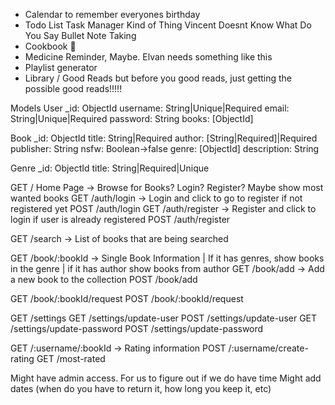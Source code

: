  - Calendar to remember everyones birthday
 - Todo List Task Manager Kind of Thing Vincent Doesnt Know What Do You Say Bullet Note Taking
 - Cookbook :shrug:
 - Medicine Reminder, Maybe. Elvan needs something like this
 - Playlist generator
 - Library / Good Reads but before you good reads, just getting the possible good reads!!!!!


Models
User
_id: ObjectId
username: String|Unique|Required
email: String|Unique|Required
password: String
books: [ObjectId]
<!-- Forgot password? -->

Book
_id: ObjectId
title: String|Required
author: [String|Required]|Required
publisher: String
nsfw: Boolean->false
genre: [ObjectId]
description: String

Genre
_id: ObjectId
title: String|Required|Unique



<!-- Look into searching book taken the most, currently -->
GET / Home Page -> Browse for Books? Login? Register? Maybe show most wanted books
GET /auth/login -> Login and click to go to register if not registered yet
POST /auth/login
GET /auth/register -> Register and click to login if user is already registered
POST /auth/register

GET /search -> List of books that are being searched

GET /book/:bookId -> Single Book Information | If it has genres, show books in the genre | if it has author show books from author
GET /book/add -> Add a new book to the collection
POST /book/add

GET /book/:bookId/request
POST /book/:bookId/request

GET /settings
GET /settings/update-user
POST /settings/update-user
GET /settings/update-password
POST /settings/update-password

<!-- IF WE HAVE TIME -->
GET /:username/:bookId -> Rating information
POST /:username/create-rating
GET /most-rated

Might have admin access. For us to figure out if we do have time
Might add dates (when do you have to return it, how long you keep it, etc)